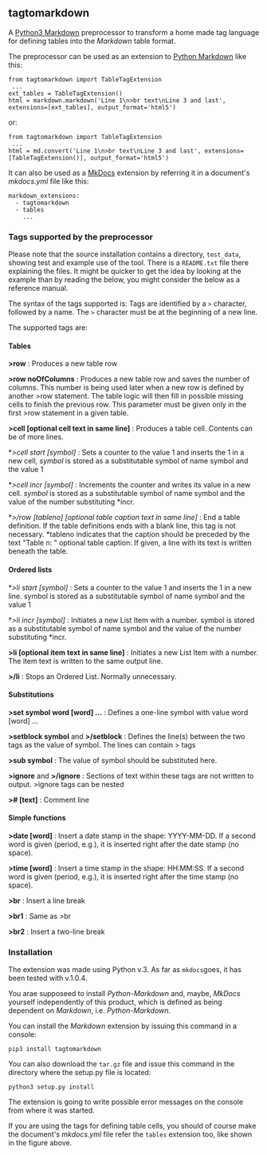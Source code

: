## tagtomarkdown

A [Python3 Markdown](https://github.com/Python-Markdown/markdown) preprocessor
to transform a home made tag language for defining tables into the *Markdown*
table format.

The preprocessor can be used as an extension to
[Python Markdown](https://python-markdown.github.io/) like this:

    from tagtomarkdown import TableTagExtension
     ...
    ext_tables = TableTagExtension()
    html = markdown.markdown('Line 1\n>br text\nLine 3 and last', extensions=[ext_tables], output_format='html5')

or:

    from tagtomarkdown import TableTagExtension
     ...
    html = md.convert('Line 1\n>br text\nLine 3 and last', extensions=[TableTagExtension()], output_format='html5')

It can also be used as a [MkDocs](https://www.mkdocs.org/) extension by referring
it in a document's *mkdocs.yml* file like this:

    markdown_extensions:
      - tagtomarkdown
      - tables
        ...

### Tags supported by the preprocessor

Please note that the source installation contains a directory, `test_data`,
showing test and example use of the tool. There is a `README.txt` file there
explaining the files. It might be quicker to get the idea by looking at the example
than by reading the below, you might consider the below as a reference manual.

The syntax of the tags supported is: Tags are identified by a `>` character, followed
by a name. The `>` character must be at the beginning of a new line.

The supported tags are:

#### Tables

**&gt;row**
:   Produces a new table row

**&gt;row noOfColumns**
:   Produces a new table row and saves the number of columns. This number is being
    used later when a new row is defined by another >row statement. The table
    logic will then fill in possible missing cells to finish the previous row. 
    This parameter must be given only in the first >row statement in a given table.

**&gt;cell [optional cell text in same line]**
:   Produces a table cell. Contents can be of more lines.

**&gt;cell *start [symbol]**
:   Sets a counter to the value 1 and inserts the 1 in a new cell,
    *symbol* is stored as a substitutable symbol of name symbol and the value 1

**&gt;cell *incr [symbol]**
:   Increments the counter and writes its value in a new cell.
    *symbol* is stored as a substitutable symbol of name symbol and the value of
    the number substituting *incr.

**&gt;/row [*tableno] [optional table caption text in same line]**
:   End a table definition. If the table definitions ends with a blank line,
    this tag is not necessary.
    *tableno indicates that the caption should be preceded by the text "Table n: "
    optional table caption: If given, a line with its text is written beneath the table. 

#### Ordered lists

**&gt;li *start [symbol]**
:   Sets a counter to the value 1 and inserts the 1 in a new line.
   symbol is stored as a substitutable symbol of name symbol and the value 1

**&gt;li *incr [symbol]**
:   Initiates a new List Item with a number.
    symbol is stored as a substitutable symbol of name symbol and the value of
    the number substituting *incr.

**&gt;li [optional item text in same line]**
:   Initiates a new List Item with a number.
    The item text is written to the same output line.

**&gt;/li**
:   Stops an Ordered List. Normally unnecessary.

#### Substitutions

**&gt;set symbol word [word] ...**
:   Defines a one-line symbol with value word [word] ...

**&gt;setblock symbol** and **&gt;/setblock**
:  Defines the line(s) between the two tags as the value of symbol.
   The lines can contain &gt; tags

**&gt;sub symbol**
:   The value of symbol should be substituted here.

**&gt;ignore** and **&gt;/ignore**
:   Sections of text within these tags are not written to output.
    &gt;ignore tags can be nested

**&gt;# [text]**
:   Comment line

#### Simple functions

**&gt;date [word]**
:   Insert a date stamp in the shape: YYYY-MM-DD.
    If a second word is given (period, e.g.), it is inserted right after the date stamp (no space).

**&gt;time [word]**
:   Insert a time stamp in the shape: HH:MM:SS.
    If a second word is given (period, e.g.), it is inserted right after the time stamp (no space).

**&gt;br**
:   Insert a line break

**&gt;br1**
:   Same as >br

**&gt;br2**
:  Insert a two-line break

### Installation

The extension was made using Python v.3. As far as `mkdocs`goes, it has been
tested with v.1.0.4.

You arae supposeed to install *Python-Markdown* and, maybe, *MkDocs* yourself
independently of this product, which is defined as being dependent on *Markdown*,
i.e. *Python-Markdown*. 

You can install the *Markdown* extension by issuing this command in a console:

    pip3 install tagtomarkdown

You can also download the `tar.gz` file and issue this command in the directory where
the setup.py file is located:

    python3 setup.py install

The extension is going to write possible error messages on the console from where
it was started.

If you are using the tags for defining table cells, you should of course make the
document's *mkdocs.yml* file refer the `tables` extension too, like shown in the
figure above.